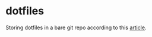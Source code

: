 # dotfiles

Storing dotfiles in a bare git repo according to this [article](https://www.atlassian.com/git/tutorials/dotfiles).
